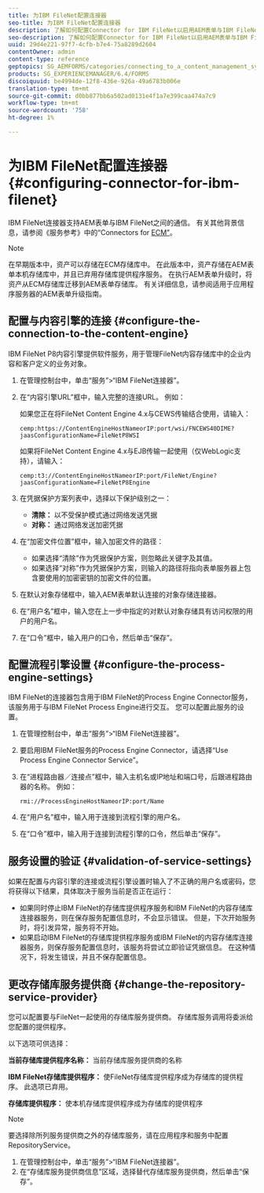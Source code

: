 ```yaml
---
title: 为IBM FileNet配置连接器
seo-title: 为IBM FileNet配置连接器
description: 了解如何配置Connector for IBM FileNet以启用AEM表单与IBM FileNet之间的通信。
seo-description: 了解如何配置Connector for IBM FileNet以启用AEM表单与IBM FileNet之间的通信。
uuid: 29d4e221-97f7-4cfb-b7e4-75a8289d2604
contentOwner: admin
content-type: reference
geptopics: SG_AEMFORMS/categories/connecting_to_a_content_management_system
products: SG_EXPERIENCEMANAGER/6.4/FORMS
discoiquuid: be4994de-12f8-436e-926a-49a6783b006e
translation-type: tm+mt
source-git-commit: d0bb877bb6a502ad0131e4f1a7e399caa474a7c9
workflow-type: tm+mt
source-wordcount: '758'
ht-degree: 1%

---
```



# 为IBM FileNet配置连接器 {#configuring-connector-for-ibm-filenet}

IBM FileNet连接器支持AEM表单与IBM FileNet之间的通信。 有关其他背景信息，请参阅《服务参考》中的“Connectors for [ECM”](https://www.adobe.com/go/learn_aemforms_services_63)。

>[!NOTE]
>
>在早期版本中，资产可以存储在ECM存储库中。 在此版本中，资产存储在AEM表单本机存储库中，并且已弃用存储库提供程序服务。 在执行AEM表单升级时，将资产从ECM存储库迁移到AEM表单存储库。 有关详细信息，请参阅适用于应用程序服务器的AEM表单升级指南。

## 配置与内容引擎的连接 {#configure-the-connection-to-the-content-engine}

IBM FileNet P8内容引擎提供软件服务，用于管理FileNet内容存储库中的企业内容和客户定义的业务对象。

1. 在管理控制台中，单击“服务”>“IBM FileNet连接器”。
1. 在“内容引擎URL”框中，输入完整的连接URL。 例如：

   如果您正在将FileNet Content Engine 4.x与CEWS传输结合使用，请输入：

   `cemp:https://ContentEngineHostNameorIP:port/wsi/FNCEWS40DIME?jaasConfigurationName=FileNetP8WSI`

   如果将FileNet Content Engine 4.x与EJB传输一起使用（仅WebLogic支持），请输入：

   `cemp:t3://ContentEngineHostNameorIP:port/FileNet/Engine?jaasConfigurationName=FileNetP8Engine`

1. 在凭据保护方案列表中，选择以下保护级别之一：

   * **清除：** 以不受保护模式通过网络发送凭据
   * **对称：** 通过网络发送加密凭据

1. 在“加密文件位置”框中，输入加密文件的路径：

   * 如果选择“清除”作为凭据保护方案，则忽略此关键字及其值。
   * 如果选择“对称”作为凭据保护方案，则输入的路径将指向表单服务器上包含要使用的加密密钥的加密文件的位置。

1. 在默认对象存储框中，输入AEM表单默认连接的对象存储连接器。
1. 在“用户名”框中，输入您在上一步中指定的对默认对象存储具有访问权限的用户的用户名。
1. 在“口令”框中，输入用户的口令，然后单击“保存”。

## 配置流程引擎设置 {#configure-the-process-engine-settings}

IBM FileNet的连接器包含用于IBM FileNet的Process Engine Connector服务，该服务用于与IBM FileNet Process Engine进行交互。 您可以配置此服务的设置。

1. 在管理控制台中，单击“服务”>“IBM FileNet连接器”。
1. 要启用IBM FileNet服务的Process Engine Connector，请选择“Use Process Engine Connector Service”。
1. 在“进程路由器／连接点”框中，输入主机名或IP地址和端口号，后跟进程路由器的名称。 例如：

   `rmi://ProcessEngineHostNameorIP:port/Name`

1. 在“用户名”框中，输入用于连接到流程引擎的用户名。
1. 在“口令”框中，输入用于连接到流程引擎的口令，然后单击“保存”。

## 服务设置的验证 {#validation-of-service-settings}

如果在配置与内容引擎的连接或流程引擎设置时输入了不正确的用户名或密码，您将获得以下结果，具体取决于服务当前是否正在运行：

* 如果同时停止IBM FileNet的存储库提供程序服务和IBM FileNet的内容存储库连接器服务，则在保存服务配置信息时，不会显示错误。 但是，下次开始服务时，将引发异常，服务将不开始。
* 如果启动IBM FileNet的存储库提供程序服务或IBM FileNet的内容存储库连接器服务，则保存服务配置信息时，该服务将尝试立即验证凭据信息。 在这种情况下，将发生错误，并且不保存配置信息。

## 更改存储库服务提供商 {#change-the-repository-service-provider}

您可以配置要与FileNet一起使用的存储库服务提供商。 存储库服务调用将委派给您配置的提供程序。

以下选项可供选择：

**当前存储库提供程序名称：** 当前存储库服务提供商的名称

**IBM FileNet存储库提供程序：** 使FileNet存储库提供程序成为存储库的提供程序。 此选项已弃用。

**存储库提供程序：** 使本机存储库提供程序成为存储库的提供程序

>[!NOTE]
>
>要选择除所列服务提供商之外的存储库服务，请在应用程序和服务中配置RepositoryService。 <!-- Fix broken link(See Managing Services) -->

1. 在管理控制台中，单击“服务”>“IBM FileNet连接器”。
1. 在“存储库服务提供商信息”区域，选择替代存储库服务提供商，然后单击“保存”。
